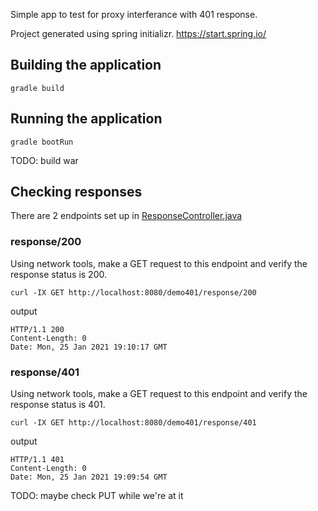 Simple app to test for proxy interferance with 401 response.

Project generated using spring initializr. https://start.spring.io/

## Building the application
`gradle build`

## Running the application
`gradle bootRun`

TODO: build war

## Checking responses

There are 2 endpoints set up in [ResponseController.java](src/main/java/com/example/demo401/ResponseController.java)

### response/200

Using network tools, make a GET request to this endpoint and verify the response status is 200.

`curl -IX GET http://localhost:8080/demo401/response/200`

output

```
HTTP/1.1 200 
Content-Length: 0
Date: Mon, 25 Jan 2021 19:10:17 GMT
```

### response/401

Using network tools, make a GET request to this endpoint and verify the response status is 401.

`curl -IX GET http://localhost:8080/demo401/response/401`

output
```
HTTP/1.1 401 
Content-Length: 0
Date: Mon, 25 Jan 2021 19:09:54 GMT
```



TODO: maybe check PUT while we're at it
